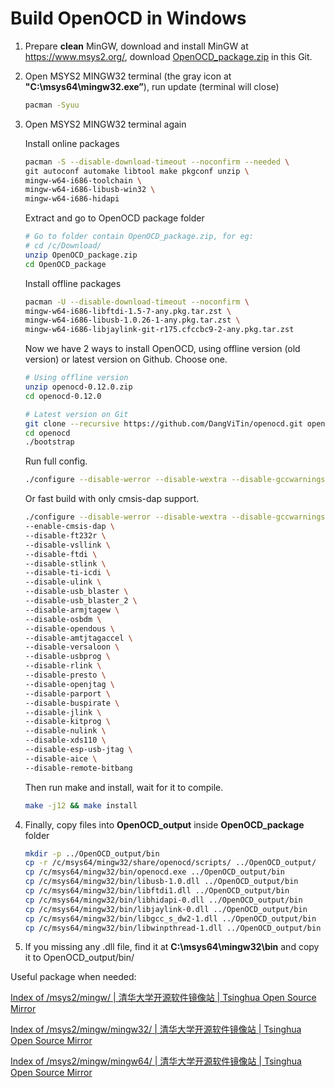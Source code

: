 # Build OpenOCD in Windows

1. Prepare **clean** MinGW, download and install MinGW at https://www.msys2.org/, download [OpenOCD_package.zip](https://github.com/DangViTin/openocd/blob/master/OpenOCD_package.zip) in this Git.
2. Open MSYS2 MINGW32 terminal (the gray icon at **"C:\msys64\mingw32.exe”**), run update (terminal will close)
    
    ```bash
    pacman -Syuu
    ```
    
3. Open MSYS2 MINGW32 terminal again
    
    Install online packages
    
    ```bash
    pacman -S --disable-download-timeout --noconfirm --needed \
    git autoconf automake libtool make pkgconf unzip \
    mingw-w64-i686-toolchain \
    mingw-w64-i686-libusb-win32 \
    mingw-w64-i686-hidapi
    ```
    
    Extract and go to OpenOCD package folder
    
    ```bash
    # Go to folder contain OpenOCD_package.zip, for eg:
    # cd /c/Download/
    unzip OpenOCD_package.zip
    cd OpenOCD_package
    ```
    
    Install offline packages
    
    ```bash
    pacman -U --disable-download-timeout --noconfirm \
    mingw-w64-i686-libftdi-1.5-7-any.pkg.tar.zst \
    mingw-w64-i686-libusb-1.0.26-1-any.pkg.tar.zst \
    mingw-w64-i686-libjaylink-git-r175.cfccbc9-2-any.pkg.tar.zst
    ```
    
    Now we have 2 ways to install OpenOCD, using offline version (old version) or latest version on Github. Choose one.
    
    ```bash
    # Using offline version
    unzip openocd-0.12.0.zip
    cd openocd-0.12.0
    
    # Latest version on Git
    git clone --recursive https://github.com/DangViTin/openocd.git openocd
    cd openocd
    ./bootstrap
    ```
    
    Run full config.
    
    ```bash
    ./configure --disable-werror --disable-wextra --disable-gccwarnings --disable-doxygen-html --disable-doxygen-pdf --enable-internal-jimtcl
    ```
    
    Or fast build with only cmsis-dap support.
    
    ```bash
    ./configure --disable-werror --disable-wextra --disable-gccwarnings --disable-doxygen-html --disable-doxygen-pdf --enable-internal-jimtcl \
    --enable-cmsis-dap \
    --disable-ft232r \
    --disable-vsllink \
    --disable-ftdi \
    --disable-stlink \
    --disable-ti-icdi \
    --disable-ulink \
    --disable-usb_blaster \
    --disable-usb_blaster_2 \
    --disable-armjtagew \
    --disable-osbdm \
    --disable-opendous \
    --disable-amtjtagaccel \
    --disable-versaloon \
    --disable-usbprog \
    --disable-rlink \
    --disable-presto \
    --disable-openjtag \
    --disable-parport \
    --disable-buspirate \
    --disable-jlink \
    --disable-kitprog \
    --disable-nulink \
    --disable-xds110 \
    --disable-esp-usb-jtag \
    --disable-aice \
    --disable-remote-bitbang
    ```
    
    Then run make and install, wait for it to compile.
    
    ```bash
    make -j12 && make install
    ```
    
4. Finally, copy files into **OpenOCD_output** inside **OpenOCD_package** folder
    
    ```bash
    mkdir -p ../OpenOCD_output/bin
    cp -r /c/msys64/mingw32/share/openocd/scripts/ ../OpenOCD_output/
    cp /c/msys64/mingw32/bin/openocd.exe ../OpenOCD_output/bin
    cp /c/msys64/mingw32/bin/libusb-1.0.dll ../OpenOCD_output/bin
    cp /c/msys64/mingw32/bin/libftdi1.dll ../OpenOCD_output/bin
    cp /c/msys64/mingw32/bin/libhidapi-0.dll ../OpenOCD_output/bin
    cp /c/msys64/mingw32/bin/libjaylink-0.dll ../OpenOCD_output/bin
    cp /c/msys64/mingw32/bin/libgcc_s_dw2-1.dll ../OpenOCD_output/bin
    cp /c/msys64/mingw32/bin/libwinpthread-1.dll ../OpenOCD_output/bin
    ```
    
5. If you missing any .dll file, find it at **C:\msys64\mingw32\bin** and copy it to OpenOCD_output/bin/
    
    

Useful package when needed:

[Index of /msys2/mingw/ | 清华大学开源软件镜像站 | Tsinghua Open Source Mirror](https://mirrors.tuna.tsinghua.edu.cn/msys2/mingw/)

[Index of /msys2/mingw/mingw32/ | 清华大学开源软件镜像站 | Tsinghua Open Source Mirror](https://mirrors.tuna.tsinghua.edu.cn/msys2/mingw/mingw32/)

[Index of /msys2/mingw/mingw64/ | 清华大学开源软件镜像站 | Tsinghua Open Source Mirror](https://mirrors.tuna.tsinghua.edu.cn/msys2/mingw/mingw64/)